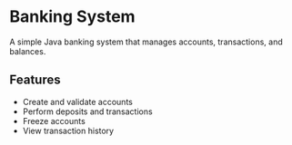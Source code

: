 # Banking System

A simple Java banking system that manages accounts, transactions, and balances.

## Features

- Create and validate accounts
- Perform deposits and transactions
- Freeze accounts
- View transaction history

